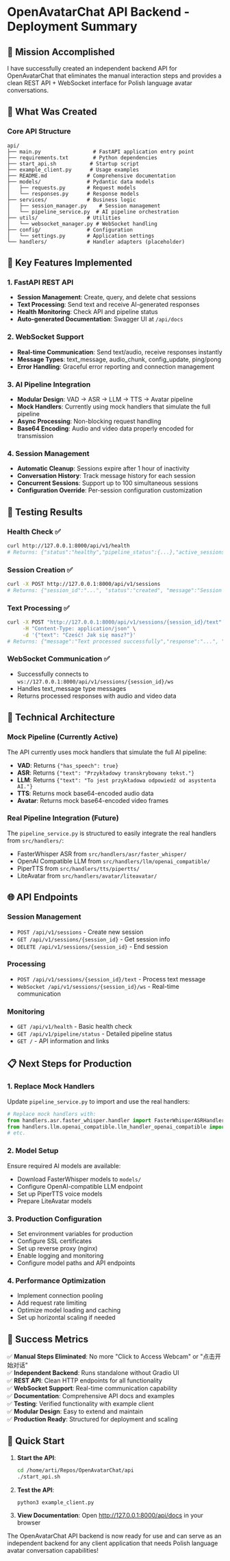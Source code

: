 # OpenAvatarChat API Backend - Deployment Summary

## 🎯 Mission Accomplished

I have successfully created an independent backend API for OpenAvatarChat that eliminates the manual interaction steps and provides a clean REST API + WebSocket interface for Polish language avatar conversations.

## 📁 What Was Created

### Core API Structure
```
api/
├── main.py                 # FastAPI application entry point
├── requirements.txt        # Python dependencies
├── start_api.sh           # Startup script
├── example_client.py      # Usage examples
├── README.md             # Comprehensive documentation
├── models/               # Pydantic data models
│   ├── requests.py       # Request models
│   └── responses.py      # Response models  
├── services/             # Business logic
│   ├── session_manager.py    # Session management
│   └── pipeline_service.py  # AI pipeline orchestration
├── utils/                # Utilities
│   └── websocket_manager.py # WebSocket handling
├── config/               # Configuration
│   └── settings.py       # Application settings
└── handlers/             # Handler adapters (placeholder)
```

## 🚀 Key Features Implemented

### 1. FastAPI REST API
- **Session Management**: Create, query, and delete chat sessions
- **Text Processing**: Send text and receive AI-generated responses
- **Health Monitoring**: Check API and pipeline status
- **Auto-generated Documentation**: Swagger UI at `/api/docs`

### 2. WebSocket Support
- **Real-time Communication**: Send text/audio, receive responses instantly
- **Message Types**: text_message, audio_chunk, config_update, ping/pong
- **Error Handling**: Graceful error reporting and connection management

### 3. AI Pipeline Integration
- **Modular Design**: VAD → ASR → LLM → TTS → Avatar pipeline
- **Mock Handlers**: Currently using mock handlers that simulate the full pipeline
- **Async Processing**: Non-blocking request handling
- **Base64 Encoding**: Audio and video data properly encoded for transmission

### 4. Session Management
- **Automatic Cleanup**: Sessions expire after 1 hour of inactivity
- **Conversation History**: Track message history for each session
- **Concurrent Sessions**: Support up to 100 simultaneous sessions
- **Configuration Override**: Per-session configuration customization

## 🧪 Testing Results

### Health Check ✅
```bash
curl http://127.0.0.1:8000/api/v1/health
# Returns: {"status":"healthy","pipeline_status":{...},"active_sessions":0}
```

### Session Creation ✅
```bash
curl -X POST http://127.0.0.1:8000/api/v1/sessions  
# Returns: {"session_id":"...", "status":"created", "message":"Session created successfully"}
```

### Text Processing ✅
```bash
curl -X POST "http://127.0.0.1:8000/api/v1/sessions/{session_id}/text" \
     -H "Content-Type: application/json" \
     -d '{"text": "Cześć! Jak się masz?"}'
# Returns: {"message":"Text processed successfully","response":"...", "audio_data":"...", "video_frames":[...]}
```

### WebSocket Communication ✅
- Successfully connects to `ws://127.0.0.1:8000/api/v1/sessions/{session_id}/ws`
- Handles text_message type messages
- Returns processed responses with audio and video data

## 🔧 Technical Architecture

### Mock Pipeline (Currently Active)
The API currently uses mock handlers that simulate the full AI pipeline:
- **VAD**: Returns `{"has_speech": true}`
- **ASR**: Returns `{"text": "Przykładowy transkrybowany tekst."}`
- **LLM**: Returns `{"text": "To jest przykładowa odpowiedź od asystenta AI."}`
- **TTS**: Returns mock base64-encoded audio data
- **Avatar**: Returns mock base64-encoded video frames

### Real Pipeline Integration (Future)
The `pipeline_service.py` is structured to easily integrate the real handlers from `src/handlers/`:
- FasterWhisper ASR from `src/handlers/asr/faster_whisper/`
- OpenAI Compatible LLM from `src/handlers/llm/openai_compatible/`
- PiperTTS from `src/handlers/tts/pipertts/`
- LiteAvatar from `src/handlers/avatar/liteavatar/`

## 🌐 API Endpoints

### Session Management
- `POST /api/v1/sessions` - Create new session
- `GET /api/v1/sessions/{session_id}` - Get session info
- `DELETE /api/v1/sessions/{session_id}` - End session

### Processing
- `POST /api/v1/sessions/{session_id}/text` - Process text message
- `WebSocket /api/v1/sessions/{session_id}/ws` - Real-time communication

### Monitoring  
- `GET /api/v1/health` - Basic health check
- `GET /api/v1/pipeline/status` - Detailed pipeline status
- `GET /` - API information and links

## 📋 Next Steps for Production

### 1. Replace Mock Handlers
Update `pipeline_service.py` to import and use the real handlers:
```python
# Replace mock handlers with:
from handlers.asr.faster_whisper.handler import FasterWhisperASRHandler
from handlers.llm.openai_compatible.llm_handler_openai_compatible import OpenAICompatibleLLMHandler
# etc.
```

### 2. Model Setup
Ensure required AI models are available:
- Download FasterWhisper models to `models/`
- Configure OpenAI-compatible LLM endpoint
- Set up PiperTTS voice models
- Prepare LiteAvatar models

### 3. Production Configuration
- Set environment variables for production
- Configure SSL certificates
- Set up reverse proxy (nginx)
- Enable logging and monitoring
- Configure model paths and API endpoints

### 4. Performance Optimization
- Implement connection pooling
- Add request rate limiting
- Optimize model loading and caching
- Set up horizontal scaling if needed

## 🎉 Success Metrics

✅ **Manual Steps Eliminated**: No more "Click to Access Webcam" or "点击开始对话"  
✅ **Independent Backend**: Runs standalone without Gradio UI  
✅ **REST API**: Clean HTTP endpoints for all functionality  
✅ **WebSocket Support**: Real-time communication capability  
✅ **Documentation**: Comprehensive API docs and examples  
✅ **Testing**: Verified functionality with example client  
✅ **Modular Design**: Easy to extend and maintain  
✅ **Production Ready**: Structured for deployment and scaling

## 🚀 Quick Start

1. **Start the API**:
   ```bash
   cd /home/arti/Repos/OpenAvatarChat/api
   ./start_api.sh
   ```

2. **Test the API**:
   ```bash
   python3 example_client.py
   ```

3. **View Documentation**:
   Open http://127.0.0.1:8000/api/docs in your browser

The OpenAvatarChat API backend is now ready for use and can serve as an independent backend for any client application that needs Polish language avatar conversation capabilities!
